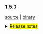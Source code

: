 ### 1.5.0 

 [source](https://github.com/seata/seata/archive/v1.5.0.zip) |
 [binary](https://github.com/seata/seata/releases/download/v1.5.0/seata-server-1.5.0.zip) 

<details>
  <summary><mark>Release notes</mark></summary>


  ### Seata 1.5.0

  Seata 1.5.0 Released.

  Seata is an easy-to-use, high-performance, open source distributed transaction solution.

  The version is updated as follows:

  ### feature：

  - [[#3172](https://github.com/seata/seata/pull/3172)] support rollback info compress
  - [[#3372](https://github.com/seata/seata/pull/3372)] Saga support customize whether update last retry log


  ### bugfix：

  - [[#3258](https://github.com/seata/seata/pull/3258)] fix AsyncWorker potential OOM problem 
  - [[#3293](https://github.com/seata/seata/pull/3293)] configuration cache get value cast exception
  - [[#3241](https://github.com/seata/seata/pull/3241)] forbidden use order by or limit in multi sql
  - [[#3406](https://github.com/seata/seata/pull/3406)] fix the value can not be push to nacos when special charset in config.txt
  - [[#3367](https://github.com/seata/seata/pull/3367)] when the xa branch is rollback, it cannot be executed due to idle state


  ### optimize： 

  - [[#3383](https://github.com/seata/seata/pull/3383)] optimize StatementProxyTest unit test 
  - [[#3341](https://github.com/seata/seata/pull/3341)] get config from file system even without file: prefix
  - [[#3385](https://github.com/seata/seata/pull/3385)] optimize github action
  - [[#3175](https://github.com/seata/seata/pull/3175)] improve UUIDGenerator using "history time" version of snowflake algorithm 
  - [[#3291](https://github.com/seata/seata/pull/3291)] mysql jdbc connect param
  - [[#3336](https://github.com/seata/seata/pull/3336)] get netty config property from system properties
  - [[#3369](https://github.com/seata/seata/pull/3369)] add github action secrets env for dockerHub
  - [[#3343](https://github.com/seata/seata/pull/3343)] Migrate CI provider from Travis CI to Github Actions
  - [[#3365](https://github.com/seata/seata/pull/3365)] optimize ParameterParserTest test case failed
  - [[#3359](https://github.com/seata/seata/pull/3359)] remove unused test case
  - [[#3397](https://github.com/seata/seata/pull/3397)] add the change records folder
  - [[#3303](https://github.com/seata/seata/pull/3303)] supports reading all configurations from a single Nacos dataId
  - [[#3380](https://github.com/seata/seata/pull/3380)] globalTransactionScanner listener optimize 
  - [[#3415](https://github.com/seata/seata/pull/3415)] optimize maven clean plugin to clear the distribution directory 
  
  ### test
  
  - [[#3381](https://github.com/seata/seata/pull/3381)] test case for tmClient

  Thanks to these contributors for their code commits. Please report an unintended omission.  

  - [slievrly](https://github.com/slievrly) 
  - [selfishlover](https://github.com/selfishlover)
  - [l8189352](https://github.com/l81893521)
  - [hoverruan](https://github.com/hoverruan ) 
  - [jsbxyyx](https://github.com/jsbxyyx) 
  - [caohdgege](https://github.com/caohdgege) 
  - [a364176773](https://github.com/a364176773)
  - [anselleeyy](https://github.com/anselleeyy)
  - [Ifdevil](https://github.com/Ifdevil)
  - [Rubbernecker](https://github.com/Rubbernecker)
  - [lj2018110133](https://github.com/lj2018110133)

  Also, we receive many valuable issues, questions and advices from our community. Thanks for you all.

   #### Link

   - **Seata:** https://github.com/seata/seata  
   - **Seata-Samples:** https://github.com/seata/seata-samples   
   - **Release:** https://github.com/seata/seata/releases
   - **WebSite:** https://seata.io

</details>